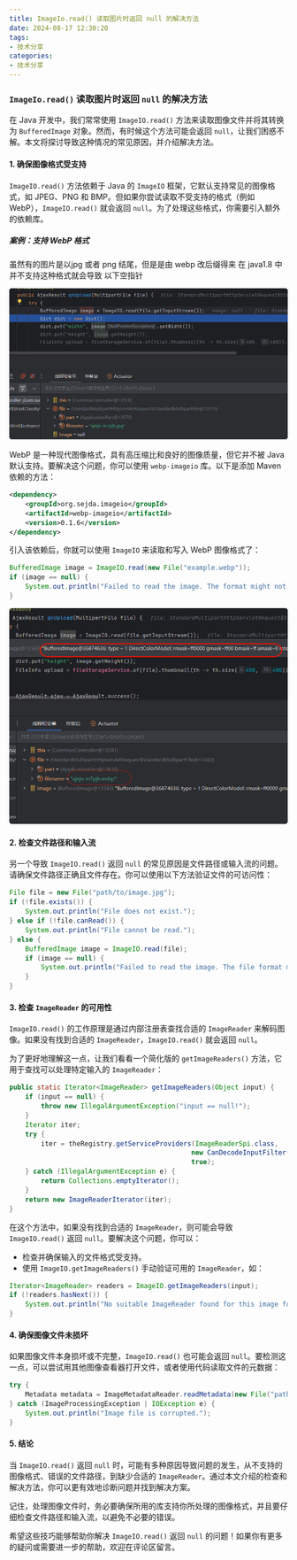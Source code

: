 ```yaml
---
title: ImageIo.read() 读取图片时返回 null 的解决方法
date: 2024-08-17 12:30:20
tags: 
- 技术分享
categories:
- 技术分享
---
```


### `ImageIo.read()` 读取图片时返回 `null` 的解决方法

在 Java 开发中，我们常常使用 `ImageIO.read()` 方法来读取图像文件并将其转换为 `BufferedImage` 对象。然而，有时候这个方法可能会返回 `null`，让我们困惑不解。本文将探讨导致这种情况的常见原因，并介绍解决方法。

#### 1. 确保图像格式受支持

`ImageIO.read()` 方法依赖于 Java 的 `ImageIO` 框架，它默认支持常见的图像格式，如 JPEG、PNG 和 BMP。但如果你尝试读取不受支持的格式（例如 WebP），`ImageIO.read()` 就会返回 `null`。为了处理这些格式，你需要引入额外的依赖库。

##### **案例：支持 WebP 格式**

虽然有的图片是以jpg 或者 png 结尾，但是是由 webp 改后缀得来 在 java1.8 中并不支持这种格式就会导致 以下空指针

![fa1faafeab4c44d05c7ab26b7af5fe5](ImageIo.read()%20%E8%AF%BB%E5%8F%96%E5%9B%BE%E7%89%87%E6%97%B6%E8%BF%94%E5%9B%9ENull%E7%9A%84%E8%A7%A3%E5%86%B3%E6%96%B9%E6%B3%95/fa1faafeab4c44d05c7ab26b7af5fe5.png)

WebP 是一种现代图像格式，具有高压缩比和良好的图像质量，但它并不被 Java 默认支持。要解决这个问题，你可以使用 `webp-imageio` 库。以下是添加 Maven 依赖的方法：

```xml
<dependency>
    <groupId>org.sejda.imageio</groupId>
    <artifactId>webp-imageio</artifactId>
    <version>0.1.6</version>
</dependency>
```

引入该依赖后，你就可以使用 `ImageIO` 来读取和写入 WebP 图像格式了：

```java
BufferedImage image = ImageIO.read(new File("example.webp"));
if (image == null) {
    System.out.println("Failed to read the image. The format might not be supported.");
}
```

![88fd146d6c7a74e580b40f0c4638827](ImageIo.read()%20%E8%AF%BB%E5%8F%96%E5%9B%BE%E7%89%87%E6%97%B6%E8%BF%94%E5%9B%9ENull%E7%9A%84%E8%A7%A3%E5%86%B3%E6%96%B9%E6%B3%95/88fd146d6c7a74e580b40f0c4638827.png)

#### 2. 检查文件路径和输入流

另一个导致 `ImageIO.read()` 返回 `null` 的常见原因是文件路径或输入流的问题。请确保文件路径正确且文件存在。你可以使用以下方法验证文件的可访问性：

```java
File file = new File("path/to/image.jpg");
if (!file.exists()) {
    System.out.println("File does not exist.");
} else if (!file.canRead()) {
    System.out.println("File cannot be read.");
} else {
    BufferedImage image = ImageIO.read(file);
    if (image == null) {
        System.out.println("Failed to read the image. The file format might not be supported.");
    }
}
```

#### 3. 检查 `ImageReader` 的可用性

`ImageIO.read()` 的工作原理是通过内部注册表查找合适的 `ImageReader` 来解码图像。如果没有找到合适的 `ImageReader`，`ImageIO.read()` 就会返回 `null`。

为了更好地理解这一点，让我们看看一个简化版的 `getImageReaders()` 方法，它用于查找可以处理特定输入的 `ImageReader`：

```java
public static Iterator<ImageReader> getImageReaders(Object input) {
    if (input == null) {
        throw new IllegalArgumentException("input == null!");
    }
    Iterator iter;
    try {
        iter = theRegistry.getServiceProviders(ImageReaderSpi.class,
                                              new CanDecodeInputFilter(input),
                                              true);
    } catch (IllegalArgumentException e) {
        return Collections.emptyIterator();
    }
    return new ImageReaderIterator(iter);
}
```

在这个方法中，如果没有找到合适的 `ImageReader`，则可能会导致 `ImageIO.read()` 返回 `null`。要解决这个问题，你可以：

- 检查并确保输入的文件格式受支持。
- 使用 `ImageIO.getImageReaders()` 手动验证可用的 `ImageReader`，如：

```java
Iterator<ImageReader> readers = ImageIO.getImageReaders(input);
if (!readers.hasNext()) {
    System.out.println("No suitable ImageReader found for this image format.");
}
```

#### 4. 确保图像文件未损坏

如果图像文件本身损坏或不完整，`ImageIO.read()` 也可能会返回 `null`。要检测这一点，可以尝试用其他图像查看器打开文件，或者使用代码读取文件的元数据：

```java
try {
    Metadata metadata = ImageMetadataReader.readMetadata(new File("path/to/image.jpg"));
} catch (ImageProcessingException | IOException e) {
    System.out.println("Image file is corrupted.");
}
```

#### 5. 结论

当 `ImageIO.read()` 返回 `null` 时，可能有多种原因导致问题的发生，从不支持的图像格式、错误的文件路径，到缺少合适的 `ImageReader`。通过本文介绍的检查和解决方法，你可以更有效地诊断问题并找到解决方案。

记住，处理图像文件时，务必要确保所用的库支持你所处理的图像格式，并且要仔细检查文件路径和输入流，以避免不必要的错误。

希望这些技巧能够帮助你解决 `ImageIO.read()` 返回 `null` 的问题！如果你有更多的疑问或需要进一步的帮助，欢迎在评论区留言。

